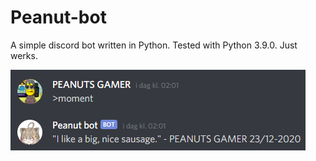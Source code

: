 # Peanut-bot

A simple discord bot written in Python. Tested with Python 3.9.0. Just werks.

![Example](./assets/example.png)